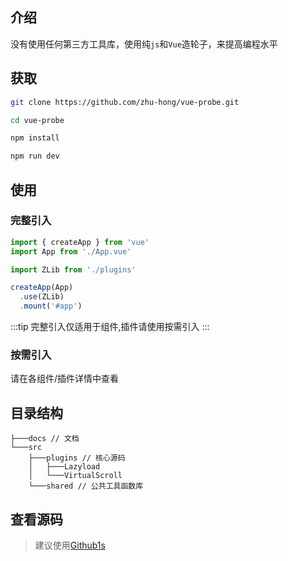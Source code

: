 ## 介绍

没有使用任何第三方工具库，使用纯`js`和`Vue`造轮子，来提高编程水平

## 获取

```bash
git clone https://github.com/zhu-hong/vue-probe.git

cd vue-probe

npm install

npm run dev
```

## 使用

### 完整引入

```Javascript
import { createApp } from 'vue'
import App from './App.vue'

import ZLib from './plugins'

createApp(App)
  .use(ZLib)
  .mount('#app')
```

:::tip
完整引入仅适用于组件,插件请使用按需引入
:::

### 按需引入

请在各组件/插件详情中查看

## 目录结构

```{3-5}
├───docs // 文档
└───src
    ├───plugins // 核心源码
    │   ├───Lazyload
    │   └───VirtualScroll
    └───shared // 公共工具函数库
```

## 查看源码

> 建议使用[Github1s](https://github1s.com/zhu-hong/vue-probe/)